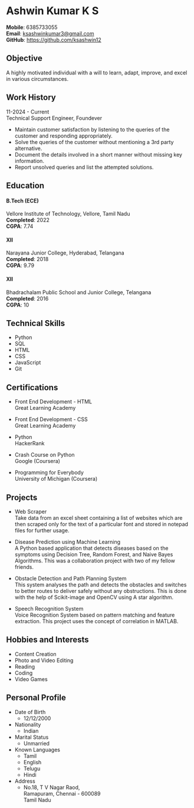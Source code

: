 # Ashwin Kumar K S
**Mobile**: 6385733055  
**Email**: ksashwinkumar3@gmail.com  
**GitHub**: https://github.com/ksashwin12
  
## Objective
A highly motivated individual with a will to learn, adapt, improve, and excel in various circumstances.  
## Work History
11-2024 - Current  
Technical Support Engineer, Foundever  
+ Maintain customer satisfaction by listening to the queries of the customer and responding appropriately.
+ Solve the queries of the customer without mentioning a 3rd party alternative.
+ Document the details involved in a short manner without missing key information.
+ Report unsolved queries and list the attempted solutions.

## Education
#### B.Tech (ECE)  
Vellore Institute of Technology, Vellore, Tamil Nadu  
**Completed**: 2022  
**CGPA**: 7.74

#### XII  
Narayana Junior College, Hyderabad, Telangana  
**Completed**: 2018  
**CGPA**: 9.79

#### XII  
Bhadrachalam Public School and Junior College, Telangana  
**Completed**: 2016  
**CGPA**: 10

## Technical Skills
+ Python
+ SQL
+ HTML
+ CSS
+ JavaScript
+ Git

## Certifications
+ Front End Development - HTML  
Great Learning Academy  
<!-- May 2023 -->
+ Front End Development - CSS  
Great Learning Academy  
<!-- May 2023 -->
+ Python  
HackerRank  
<!-- April 2023 -->
+ Crash Course on Python  
Google (Coursera)  
<!-- March 2022 -->
+ Programming for Everybody  
University of Michigan (Coursera)  
<!-- July 2020 -->

## Projects
+ Web Scraper  
    Take data from an excel sheet containing a list of websites which are then scraped 
    only for the text of a particular font and stored in notepad files for further usage.

+ Disease Prediction using Machine Learning  
    A Python based application that detects diseases based on the symptoms using Decision Tree, 
    Random Forest, and Naive Bayes Algorithms. This was a collaboration project with two of my fellow friends.

+ Obstacle Detection and Path Planning System  
    This system analyses the path and detects the obstacles and switches to better routes to deliver safely without 
    any obstructions. This is done with the help of Scikit-image and OpenCV using A star algorithm. 

+ Speech Recognition System  
    Voice Recognition System based on pattern matching and feature extraction. 
    This project uses the concept of correlation in MATLAB.

## Hobbies and Interests
+ Content Creation
+ Photo and Video Editing
+ Reading
+ Coding
+ Video Games

## Personal Profile
+ Date of Birth
    + 12/12/2000  
+ Nationality
    + Indian  
+ Marital Status 
    + Unmarried  
+ Known Languages 
    + Tamil 
    + English 
    + Telugu
    + Hindi  
+ Address  
    + No.18, T V Nagar Raod,  
      Ramapuram, Chennai - 600089  
      Tamil Nadu